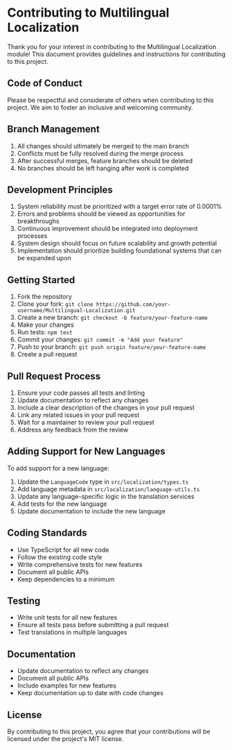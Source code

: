 # Contributing to Multilingual Localization

Thank you for your interest in contributing to the Multilingual Localization module! This document provides guidelines and instructions for contributing to this project.

## Code of Conduct

Please be respectful and considerate of others when contributing to this project. We aim to foster an inclusive and welcoming community.

## Branch Management

1. All changes should ultimately be merged to the main branch
2. Conflicts must be fully resolved during the merge process
3. After successful merges, feature branches should be deleted
4. No branches should be left hanging after work is completed

## Development Principles

1. System reliability must be prioritized with a target error rate of 0.0001%
2. Errors and problems should be viewed as opportunities for breakthroughs
3. Continuous improvement should be integrated into deployment processes
4. System design should focus on future scalability and growth potential
5. Implementation should prioritize building foundational systems that can be expanded upon

## Getting Started

1. Fork the repository
2. Clone your fork: `git clone https://github.com/your-username/Multilingual-Localization.git`
3. Create a new branch: `git checkout -b feature/your-feature-name`
4. Make your changes
5. Run tests: `npm test`
6. Commit your changes: `git commit -m "Add your feature"`
7. Push to your branch: `git push origin feature/your-feature-name`
8. Create a pull request

## Pull Request Process

1. Ensure your code passes all tests and linting
2. Update documentation to reflect any changes
3. Include a clear description of the changes in your pull request
4. Link any related issues in your pull request
5. Wait for a maintainer to review your pull request
6. Address any feedback from the review

## Adding Support for New Languages

To add support for a new language:

1. Update the `LanguageCode` type in `src/localization/types.ts`
2. Add language metadata in `src/localization/language-utils.ts`
3. Update any language-specific logic in the translation services
4. Add tests for the new language
5. Update documentation to include the new language

## Coding Standards

- Use TypeScript for all new code
- Follow the existing code style
- Write comprehensive tests for new features
- Document all public APIs
- Keep dependencies to a minimum

## Testing

- Write unit tests for all new features
- Ensure all tests pass before submitting a pull request
- Test translations in multiple languages

## Documentation

- Update documentation to reflect any changes
- Document all public APIs
- Include examples for new features
- Keep documentation up to date with code changes

## License

By contributing to this project, you agree that your contributions will be licensed under the project's MIT license.
